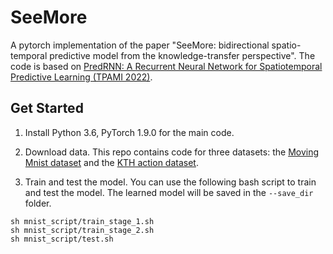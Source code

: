 # SeeMore

A pytorch implementation of the paper "SeeMore: bidirectional spatio-temporal predictive model from the knowledge-transfer perspective". The code is based on [PredRNN: A Recurrent Neural Network for Spatiotemporal Predictive Learning (TPAMI 2022)](https://github.com/thuml/predrnn-pytorch).



## Get Started

1. Install Python 3.6, PyTorch 1.9.0 for the main code. 

2. Download data. This repo contains code for three datasets: the [Moving Mnist dataset](https://cloud.tsinghua.edu.cn/d/21e9bde7cb954683ac94/) and the [KTH action dataset](https://cloud.tsinghua.edu.cn/d/7d19372a621a4952b738/).

3. Train and test the model. You can use the following bash script to train and test the model. The learned model will be saved in the `--save_dir` folder.

```
sh mnist_script/train_stage_1.sh
sh mnist_script/train_stage_2.sh
sh mnist_script/test.sh
```

<!-- 4. You can get **pretrained models** from  -->
